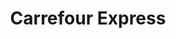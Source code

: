 ---
title: "Carrefour Express"
url: /ciudad-autonoma-de-buenos-aires/carrefour-express-avenida-san-martin/
shop: comodidad
---